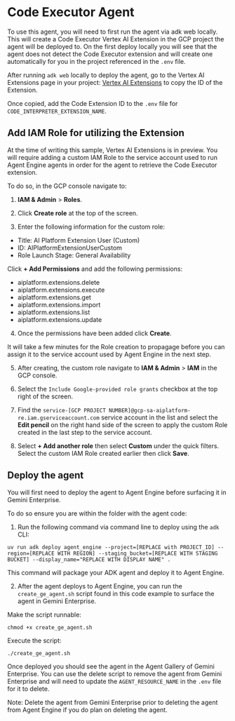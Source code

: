 # Code Executor Agent

To use this agent, you will need to first run the agent via adk web locally. This will create a Code Executor Vertex AI Extension in the GCP project the agent will be deployed to. On the first deploy locally you will see that the agent does not detect the Code Executor extension and will create one automatically for you in the project referenced in the `.env` file.

After running `adk web` locally to deploy the agent, go to the Vertex AI Extensions page in your project:
[Vertex AI Extensions](https://console.cloud.google.com/vertex-ai/extensions) to copy the ID of the Extension.

Once copied, add the Code Extension ID to the `.env` file for `CODE_INTERPRETER_EXTENSION_NAME`.

## Add IAM Role for utilizing the Extension

At the time of writing this sample, Vertex AI Extensions is in preview. You will require adding a custom IAM Role to the service account used to run Agent Engine agents in order for the agent to retrieve the Code Executor extension.

To do so, in the GCP console navigate to:

1. __IAM & Admin__ > __Roles__.

2. Click __Create role__ at the top of the screen.

3. Enter the following information for the custom role:

- Title: AI Platform Extension User (Custom)
- ID: AIPlatformExtensionUserCustom
- Role Launch Stage: General Availability

Click __+ Add Permissions__ and add the following permissions:
- aiplatform.extensions.delete
- aiplatform.extensions.execute
- aiplatform.extensions.get
- aiplatform.extensions.import
- aiplatform.extensions.list
- aiplatform.extensions.update

4. Once the permissions have been added click __Create__.

It will take a few minutes for the Role creation to propagage before you can assign it to the service account used by Agent Engine in the next step.

5. After creating, the custom role navigate to __IAM & Admin__ > __IAM__ in the GCP console.

6. Select the `Include Google-provided role grants` checkbox at the top right of the screen.

7. Find the `service-[GCP PROJECT NUMBER]@gcp-sa-aiplatform-re.iam.gserviceaccount.com` service account in the list and select the __Edit pencil__ on the right hand side of the screen to apply the custom Role created in the last step to the service account.

8. Select __+ Add another role__ then select __Custom__ under the quick filters. Select the custom IAM Role created earlier then click __Save__.

## Deploy the agent

You will first need to deploy the agent to Agent Engine before surfacing it in Gemini Enterprise. 

To do so ensure you are within the folder with the agent code:

1. Run the following command via command line to deploy using the `adk` CLI:
```
uv run adk deploy agent_engine --project=[REPLACE with PROJECT_ID] --region=[REPLACE WITH REGION] --staging_bucket=[REPLACE WITH STAGING BUCKET] --display_name="REPLACE WITH DISPLAY NAME" .
```

This command will package your ADK agent and deploy it to Agent Engine.

2. After the agent deploys to Agent Engine, you can run the `create_ge_agent.sh` script found in this code example to surface the agent in Gemini Enterprise.

Make the script runnable:
```
chmod +x create_ge_agent.sh
```

Execute the script:
```
./create_ge_agent.sh
```

Once deployed you should see the agent in the Agent Gallery of Gemini Enterprise. You can use the delete script to remove the agent from Gemini Enterprise and will need to update the `AGENT_RESOURCE_NAME` in the `.env` file for it to delete.

Note: Delete the agent from Gemini Enterprise prior to deleting the agent from Agent Engine if you do plan on deleting the agent.
